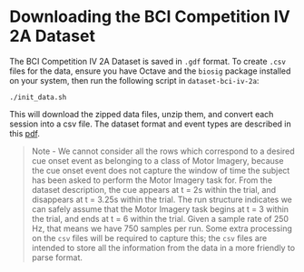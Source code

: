 # Downloading the BCI Competition IV 2A Dataset

The BCI Competition IV 2A Dataset is saved in `.gdf` format. To create `.csv` files for the data, ensure you have Octave and the `biosig` package installed on your system, then run the following script in `dataset-bci-iv-2a`:
```
./init_data.sh
```

This will download the zipped data files, unzip them, and convert each session into a csv file. The dataset format and event types are described in this [pdf](https://www.bbci.de/competition/iv/desc_2a.pdf).

>Note - We cannot consider all the rows which correspond to a desired cue onset event as belonging to a class of Motor Imagery, because the cue onset event does not capture the window of time the subject has been asked to perform the Motor Imagery task for. From the dataset description, the cue appears at t = 2s within the trial, and disappears at t = 3.25s within the trial. The run structure indicates we can safely assume that the Motor Imagery task begins at t = 3 within the trial, and ends at t = 6 within the trial. Given a sample rate of 250 Hz, that means we have 750 samples per run. Some extra processing on the `csv` files will be required to capture this; the `csv` files are intended to store all the information from the data in a more friendly to parse format.
